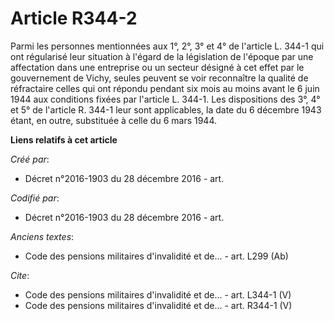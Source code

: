 # Article R344-2

Parmi les personnes mentionnées aux 1°, 2°, 3° et 4° de l'article L. 344-1 qui ont régularisé leur situation à l'égard de la
législation de l'époque par une affectation dans une entreprise ou un secteur désigné à cet effet par le gouvernement de
Vichy, seules peuvent se voir reconnaître la qualité de réfractaire celles qui ont répondu pendant six mois au moins avant le
6 juin 1944 aux conditions fixées par l'article L. 344-1. Les dispositions des 3°, 4° et 5° de l'article R. 344-1 leur sont
applicables, la date du 6 décembre 1943 étant, en outre, substituée à celle du 6 mars 1944.

**Liens relatifs à cet article**

_Créé par_:

  - Décret n°2016-1903 du 28 décembre 2016 - art.

_Codifié par_:

  - Décret n°2016-1903 du 28 décembre 2016 - art.

_Anciens textes_:

  - Code des pensions militaires d'invalidité et de... - art. L299 (Ab)

_Cite_:

  - Code des pensions militaires d'invalidité et de... - art. L344-1 (V)
  - Code des pensions militaires d'invalidité et de... - art. R344-1 (V)
